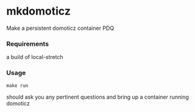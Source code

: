 # mkdomoticz
Make a persistent domoticz container PDQ

### Requirements

a build of local-stretch

### Usage

`make run`

should ask you any pertinent questions and bring up a container running domoticz

